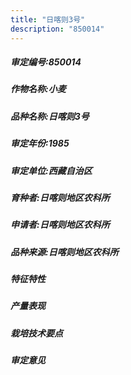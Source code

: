 ```yaml
---
title: "日喀则3号"
description: "850014"
---
```

##### 审定编号:850014

##### 作物名称:小麦

##### 品种名称:日喀则3号

##### 审定年份:1985

##### 审定单位:西藏自治区

##### 育种者:日喀则地区农科所

##### 申请者:日喀则地区农科所

##### 品种来源:日喀则地区农科所

##### 特征特性


##### 产量表现


##### 栽培技术要点


##### 审定意见

